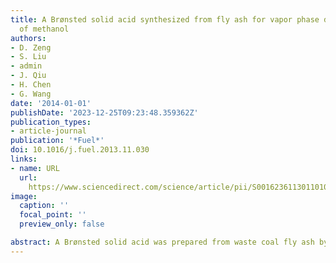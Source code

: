 ```yaml
---
title: A Brønsted solid acid synthesized from fly ash for vapor phase dehydration
  of methanol
authors:
- D. Zeng
- S. Liu
- admin
- J. Qiu
- H. Chen
- G. Wang
date: '2014-01-01'
publishDate: '2023-12-25T09:23:48.359362Z'
publication_types:
- article-journal
publication: '*Fuel*'
doi: 10.1016/j.fuel.2013.11.030
links:
- name: URL
  url: 
    https://www.sciencedirect.com/science/article/pii/S0016236113011010?via%3Dihub
image:
  caption: ''
  focal_point: ''
  preview_only: false

abstract: A Brønsted solid acid was prepared from waste coal fly ash by acid treatment with concentrated H2SO4 at 473 K. The prepared solid acid was characterized by X-ray diffraction (XRD), Fourier-transform Infrared spectra (FT-IR), solid-state nuclear magnetic resonance (NMR) and scanning electron microscope (SEM). The characterization results show that the solid acid contains two types of Brønsted acid sites, weak acidic –OH groups and strong bridging Si–O(H)–Al groups. The acid strength of the strong acid sites is similar to that of zeolite HY (Si/Al = 3). The solid acid from fly ash exhibits excellent catalytic activity and stability in methanol dehydration reaction for dimethyl ether (DME) production. Our finding is a promising way of utilization of waste coal fly ash to prepare effective solid acid catalyst for industrial acid catalysis reactions.
---
```

